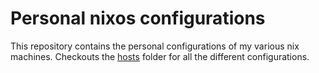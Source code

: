 # Personal nixos configurations

This repository contains the personal configurations of my various nix machines. Checkouts the [hosts](./hosts) folder for all the different configurations.
